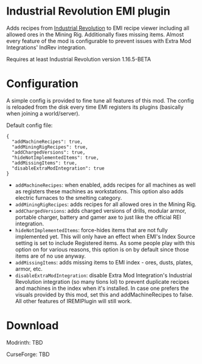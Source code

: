 # Industrial Revolution EMI plugin
Adds recipes from [Industrial Revolution](https://github.com/GabrielOlvH/Industrial-Revolution) to EMI recipe viewer including all allowed ores in the Mining Rig. Additionally fixes missing items. Almost every feature of the mod is configurable to prevent issues with Extra Mod Integrations' IndRev integration.

Requires at least Industrial Revolution version 1.16.5-BETA

# Configuration

A simple config is provided to fine tune all features of this mod. The config is reloaded from the disk every time EMI registers its plugins (basically when joining a world/server).

Default config file:
```
{
  "addMachineRecipes": true,
  "addMiningRigRecipes": true,
  "addChargedVersions": true,
  "hideNotImplementedItems": true,
  "addMissingItems": true,
  "disableExtraModIntegration": true
}
```

 - `addMachineRecipes`: when enabled, adds recipes for all machines as well as registers these machines as workstations. This option also adds electric furnaces to the smelting category.
 - `addMiningRigRecipes`: adds recipes for all allowed ores in the Mining Rig.
 - `addChargedVersions`: adds charged versions of drills, modular armor, portable charger, battery and gamer axe to just like the official REI integration.
 - `hideNotImplementedItems`: force-hides items that are not fully implemented yet. This will only have an effect when EMI's Index Source setting is set to include Registered items. As some people play with this option on for various reasons, this option is on by default since those items are of no use anyway.
 - `addMissingItems`: adds missing items to EMI index - ores, dusts, plates, armor, etc.
 - `disableExtraModIntegration`: disable Extra Mod Integration's Industrial Revolution integration (so many tions lol) to prevent duplicate recipes and machines in the index when it's installed. In case one prefers the visuals provided by this mod, set this and addMachineRecipes to false. All other features of IREMIPlugin will still work.

# Download

Modrinth: TBD

CurseForge: TBD
